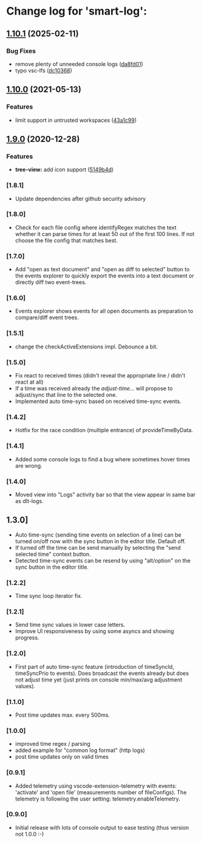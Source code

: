 # Change log for 'smart-log':

## [1.10.1](https://github.com/mbehr1/smart-log/compare/v1.10.0...v1.10.1) (2025-02-11)

### Bug Fixes

* remove plenty of unneeded console logs ([da8fd01](https://github.com/mbehr1/smart-log/commit/da8fd014feba4eb3543a2160559262b8345e1a88))
* typo vsc-lfs ([dc10368](https://github.com/mbehr1/smart-log/commit/dc103689374a4950caeeb3acffd4ae431f3d3412))

## [1.10.0](https://github.com/mbehr1/smart-log/compare/v1.9.0...v1.10.0) (2021-05-13)


### Features

* limit support in untrusted workspaces ([43a1c99](https://github.com/mbehr1/smart-log/commit/43a1c99df92222d879434e1c233f92ac158170f6))

## [1.9.0](https://github.com/mbehr1/smart-log/compare/v1.8.1...v1.9.0) (2020-12-28)


### Features

* **tree-view:** add icon support ([5149b4d](https://github.com/mbehr1/smart-log/commit/5149b4dc57962da400e76e962ca861dce59a954a))

### [1.8.1]
- Update dependencies after github security advisory

### [1.8.0]
- Check for each file config where identifyRegex matches the text whether it can parse times for at least 50 out of the first 100 lines. If not choose the file config that matches best.

### [1.7.0]
- Add "open as text document" and "open as diff to selected" button to the events explorer to quickly export the events into a text document or directly diff two event-trees.

### [1.6.0]
- Events explorer shows events for all open documents as preparation to compare/diff event trees.

### [1.5.1]
- change the checkActiveExtensions impl. Debounce a bit.

### [1.5.0]
- Fix react to received times (didn't reveal the appropriate line / didn't react at all)
- If a time was received already the *adjust-time...* will propose to adjust/sync that line to the selected one.
- Implemented auto time-sync based on received time-sync events.

### [1.4.2]
- Hotfix for the race condition (multiple entrance) of provideTimeByData.

### [1.4.1]
- Added some console logs to find a bug where sometimes hover times are wrong.

### [1.4.0]
- Moved view into "Logs" activity bar so that the view appear in same bar as dlt-logs.

## 1.3.0]

- Auto time-sync (sending time events on selection of a line) can be turned on/off now with the sync button in the editor title. Default off.
- If turned off the time can be send manually by selecting the "send selected time" context button.
- Detected time-sync events can be resend by using "alt/option" on the sync button in the editor title.

### [1.2.2]

- Time sync loop iterator fix.

### [1.2.1]

- Send time sync values in lower case letters.
- Improve UI responsiveness by using some asyncs and showing progress.

### [1.2.0]

- First part of auto time-sync feature (introduction of timeSyncId, timeSyncPrio to events). Does broadcast the events already but does not adjust time yet (just prints on console min/max/avg adjustment values).

### [1.1.0]

- Post time updates max. every 500ms.

### [1.0.0]

- improved time regex / parsing
- added example for "common log format" (http logs)
- post time updates only on valid times

### [0.9.1]
- Added telemetry using vscode-extension-telemetry with events: 'activate' and 'open file' (measurements number of fileConfigs).
The telemetry is following the user setting: telemetry.enableTelemetry.

### [0.9.0]

- Initial release with lots of console output to ease testing (thus version not 1.0.0 :-)
